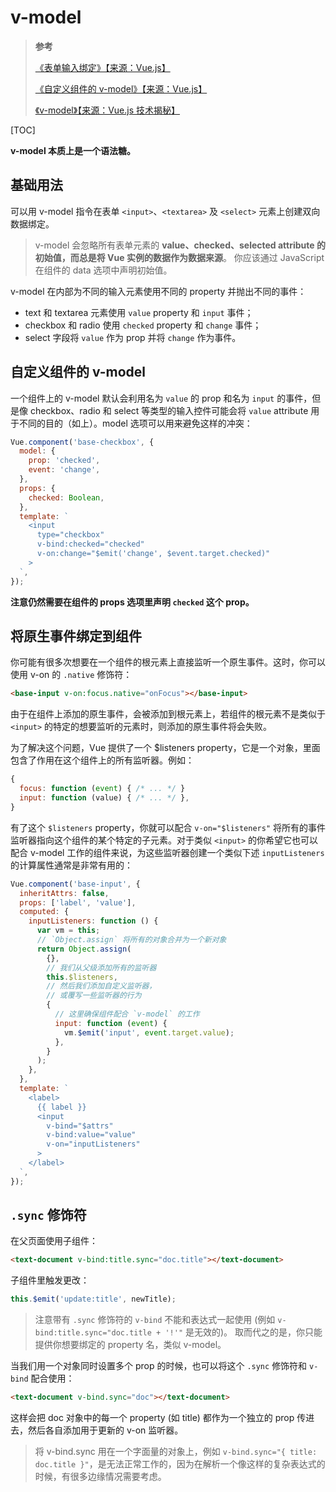 <!--
 * @Author: yaohebin
 * @Date: 2021-02-02 07:55:51
 * @LastEditTime: 2022-07-16 09:04:04
 * @LastEditors: yaohebin
 * @Description: v-model
-->

# v-model

> **参考**
>
> [《表单输入绑定》【来源：Vue.js】](https://cn.vuejs.org/v2/guide/forms.html)
>
> [《自定义组件的 v-model》【来源：Vue.js】](https://cn.vuejs.org/v2/guide/components-custom-events.html#%E8%87%AA%E5%AE%9A%E4%B9%89%E7%BB%84%E4%BB%B6%E7%9A%84-v-model)
>
> [《v-model》【来源：Vue.js 技术揭秘】](https://ustbhuangyi.github.io/vue-analysis/v2/extend/v-model.html)

[TOC]

**v-model 本质上是一个语法糖。**

## 基础用法

可以用 v-model 指令在表单 `<input>`、`<textarea>` 及 `<select>` 元素上创建双向数据绑定。

> v-model 会忽略所有表单元素的 **value、checked、selected attribute 的初始值，而总是将 Vue 实例的数据作为数据来源**。
> 你应该通过 JavaScript 在组件的 data 选项中声明初始值。

v-model 在内部为不同的输入元素使用不同的 property 并抛出不同的事件：

- text 和 textarea 元素使用 `value` property 和 `input` 事件；
- checkbox 和 radio 使用 `checked` property 和 `change` 事件；
- select 字段将 `value` 作为 prop 并将 `change` 作为事件。

## 自定义组件的 v-model

一个组件上的 v-model 默认会利用名为 `value` 的 prop 和名为 `input` 的事件，但是像 checkbox、radio 和 select 等类型的输入控件可能会将 `value` attribute 用于不同的目的（如上）。model 选项可以用来避免这样的冲突：

```js
Vue.component('base-checkbox', {
  model: {
    prop: 'checked',
    event: 'change',
  },
  props: {
    checked: Boolean,
  },
  template: `
    <input
      type="checkbox"
      v-bind:checked="checked"
      v-on:change="$emit('change', $event.target.checked)"
    >
  `,
});
```

**注意仍然需要在组件的 props 选项里声明 `checked` 这个 prop。**

## 将原生事件绑定到组件

你可能有很多次想要在一个组件的根元素上直接监听一个原生事件。这时，你可以使用 v-on 的 `.native` 修饰符：

```html
<base-input v-on:focus.native="onFocus"></base-input>
```

由于在组件上添加的原生事件，会被添加到根元素上，若组件的根元素不是类似于 `<input>` 的特定的想要监听的元素时，则添加的原生事件将会失败。

为了解决这个问题，Vue 提供了一个 $listeners property，它是一个对象，里面包含了作用在这个组件上的所有监听器。例如：

```js
{
  focus: function (event) { /* ... */ }
  input: function (value) { /* ... */ },
}
```

有了这个 `$listeners` property，你就可以配合 `v-on="$listeners"` 将所有的事件监听器指向这个组件的某个特定的子元素。对于类似 `<input>` 的你希望它也可以配合 v-model 工作的组件来说，为这些监听器创建一个类似下述 `inputListeners` 的计算属性通常是非常有用的：

```js
Vue.component('base-input', {
  inheritAttrs: false,
  props: ['label', 'value'],
  computed: {
    inputListeners: function () {
      var vm = this;
      // `Object.assign` 将所有的对象合并为一个新对象
      return Object.assign(
        {},
        // 我们从父级添加所有的监听器
        this.$listeners,
        // 然后我们添加自定义监听器，
        // 或覆写一些监听器的行为
        {
          // 这里确保组件配合 `v-model` 的工作
          input: function (event) {
            vm.$emit('input', event.target.value);
          },
        }
      );
    },
  },
  template: `
    <label>
      {{ label }}
      <input
        v-bind="$attrs"
        v-bind:value="value"
        v-on="inputListeners"
      >
    </label>
  `,
});
```

## `.sync` 修饰符

在父页面使用子组件：

```html
<text-document v-bind:title.sync="doc.title"></text-document>
```

子组件里触发更改：

```js
this.$emit('update:title', newTitle);
```

> 注意带有 `.sync` 修饰符的 `v-bind` 不能和表达式一起使用 (例如 `v-bind:title.sync="doc.title + '!'"` 是无效的)。
> 取而代之的是，你只能提供你想要绑定的 property 名，类似 v-model。

当我们用一个对象同时设置多个 prop 的时候，也可以将这个 `.sync` 修饰符和 `v-bind` 配合使用：

```html
<text-document v-bind.sync="doc"></text-document>
```

这样会把 doc 对象中的每一个 property (如 title) 都作为一个独立的 prop 传进去，然后各自添加用于更新的 v-on 监听器。

> 将 v-bind.sync 用在一个字面量的对象上，例如 `v-bind.sync="{ title: doc.title }"`，是无法正常工作的，因为在解析一个像这样的复杂表达式的时候，有很多边缘情况需要考虑。
